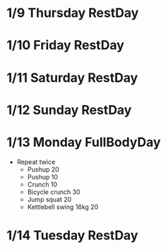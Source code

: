 # 1/9 Thursday RestDay

# 1/10 Friday RestDay

# 1/11 Saturday RestDay

# 1/12 Sunday RestDay

# 1/13 Monday FullBodyDay
* Repeat twice
  * Pushup 20
  * Pushup 10
  * Crunch 10
  * Bicycle crunch 30
  * Jump squat 20
  * Kettlebell swing 16kg 20

# 1/14 Tuesday RestDay
